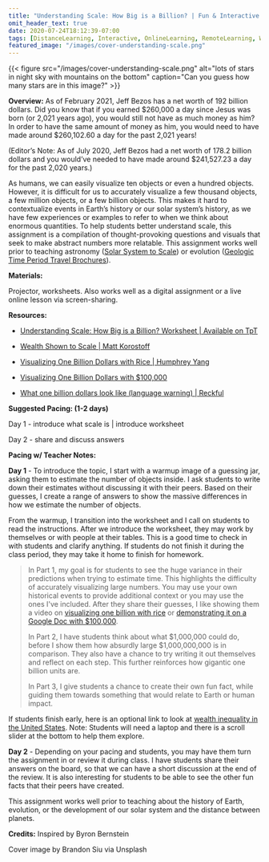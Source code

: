 ```yaml
---
title: "Understanding Scale: How Big is a Billion? | Fun & Interactive Worksheet"
omit_header_text: true
date: 2020-07-24T18:12:39-07:00
tags: [DistanceLearning, Interactive, OnlineLearning, RemoteLearning, Worksheets, Astronomy, Biology, Evolution]
featured_image: "/images/cover-understanding-scale.png"
---
```


{{< figure src="/images/cover-understanding-scale.png" alt="lots of stars in night sky with mountains on the bottom" caption="Can you guess how many stars are in this image?" >}}

**Overview:** As of February 2021, Jeff Bezos has a net worth of 192 billion dollars. Did you know that if you earned $260,000 a day since Jesus was born (or 2,021 years ago), you would still not have as much money as him? In order to have the same amount of money as him, you would need to have made around $260,102.60 a day for the past 2,021 years!

(Editor’s Note: As of July 2020, Jeff Bezos had a net worth of 178.2 billion dollars and you would’ve needed to have made around $241,527.23 a day for the past 2,020 years.)

As humans, we can easily visualize ten objects or even a hundred objects. However, it is difficult for us to accurately visualize a few thousand objects, a few million objects, or a few billion objects. This makes it hard to contextualize events in Earth’s history or our solar system’s history, as we have few experiences or examples to refer to when we think about enormous quantities.
To help students better understand scale, this assignment is a compilation of thought-provoking questions and visuals that seek to make abstract numbers more relatable. This assignment works well prior to teaching astronomy ([Solar System to Scale](/posts/solar-system-to-scale.md)) or evolution ([Geologic Time Period Travel Brochures](/posts/geologic-time-period-travel-brochures.md)).

**Materials:**

Projector, worksheets. Also works well as a digital assignment or a live online lesson via screen-sharing.

**Resources:**

- [Understanding Scale: How Big is a Billion? Worksheet | Available on TpT](https://www.teacherspayteachers.com/Product/Understanding-Scale-How-to-Visualize-One-Billion-Interactive-Worksheet-5818251)

- [Wealth Shown to Scale | Matt Korostoff](https://mkorostoff.github.io/1-pixel-wealth/)

- [Visualizing One Billion Dollars with Rice | Humphrey Yang](https://www.youtube.com/watch?v=qSOVBiEotaw)

- [Visualizing One Billion Dollars with $100,000](https://www.youtube.com/watch?v=xwgRDW05-ZY&t=65s)

- [What one billion dollars look like (language warning) | Reckful](https://www.youtube.com/watch?v=0J6BQDKiYyM)

**Suggested Pacing: (1-2 days)**

Day 1 - introduce what scale is | introduce worksheet

Day 2 - share and discuss answers

**Pacing w/ Teacher Notes:**

**Day 1** - To introduce the topic, I start with a warmup image of a guessing jar, asking them to estimate the number of objects inside. I ask students to write down their estimates without discussing it with their peers. Based on their guesses, I create a range of answers to show the massive differences in how we estimate the number of objects.

From the warmup, I transition into the worksheet and I call on students to read the instructions. After we introduce the worksheet, they may work by themselves or with people at their tables. This is a good time to check in with students and clarify anything. If students do not finish it during the class period, they may take it home to finish for homework.

> In Part 1, my goal is for students to see the huge variance in their predictions when trying to estimate time. This highlights the difficulty of accurately visualizing large numbers. You may use your own historical events to provide additional context or you may use the ones I've included. After they share their guesses, I like showing them a video on [visualizing one billion with rice](https://www.youtube.com/watch?v=qSOVBiEotaw) or [demonstrating it on a Google Doc with $100,000](https://www.youtube.com/watch?v=xwgRDW05-ZY&t=65s).
>
> In Part 2, I have students think about what $1,000,000 could do, before I show them how absurdly large $1,000,000,000 is in comparison. They also have a chance to try writing it out themselves and reflect on each step. This further reinforces how gigantic one billion units are.
>
> In Part 3, I give students a chance to create their own fun fact, while guiding them towards something that would relate to Earth or human impact.

If students finish early, here is an optional link to look at [wealth inequality in the United States](https://mkorostoff.github.io/1-pixel-wealth/). Note: Students will need a laptop and there is a scroll slider at the bottom to help them explore.

**Day 2** - Depending on your pacing and students, you may have them turn the assignment in or review it during class. I have students share their answers on the board, so that we can have a short discussion at the end of the review. It is also interesting for students to be able to see the other fun facts that their peers have created.

This assignment works well prior to teaching about the history of Earth, evolution, or the development of our solar system and the distance between planets.

**Credits:** Inspired by Byron Bernstein

Cover image by Brandon Siu via Unsplash
